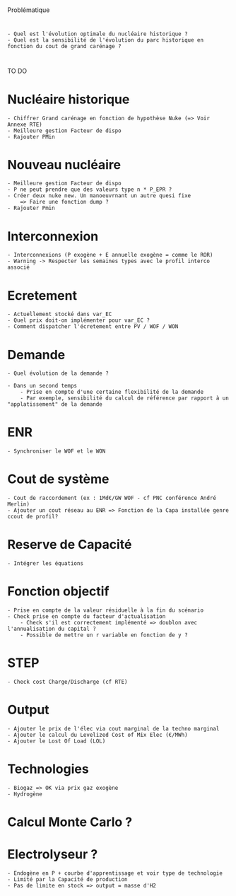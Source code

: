 # ######################################################
Problématique
# ######################################################

    - Quel est l'évolution optimale du nucléaire historique ?
    - Quel est la sensibilité de l'évolution du parc historique en fonction du cout de grand carénage ? 

# ######################################################
TO DO 
# ######################################################

# Nucléaire historique

    - Chiffrer Grand carénage en fonction de hypothèse Nuke (=> Voir Annexe RTE)
    - Meilleure gestion Facteur de dispo
    - Rajouter PMin

# Nouveau nucléaire

    - Meilleure gestion Facteur de dispo 
    - P ne peut prendre que des valeurs type n * P_EPR ?
    - Créer deux nuke new. Un manoeuvrnant un autre quesi fixe
        => Faire une fonction dump ? 
    - Rajouter Pmin

# Interconnexion

    - Interconnexions (P exogène + E annuelle exogène = comme le ROR)
    - Warning -> Respecter les semaines types avec le profil interco associé

# Ecretement

    - Actuellement stocké dans var_EC
    - Quel prix doit-on implémenter pour var_EC ? 
    - Comment dispatcher l'écretement entre PV / WOF / WON

# Demande

    - Quel évolution de la demande ? 

    - Dans un second temps 
        - Prise en compte d'une certaine flexibilité de la demande
        - Par exemple, sensibilité du calcul de référence par rapport à un "applatissement" de la demande

# ENR

    - Synchroniser le WOF et le WON

# Cout de système

    - Cout de raccordement (ex : 1Md€/GW WOF - cf PNC conférence André Merlin)
    - Ajouter un cout réseau au ENR => Fonction de la Capa installée genre ccout de profil?

# Reserve de Capacité 

    - Intégrer les équations 

# Fonction objectif 

    - Prise en compte de la valeur résiduelle à la fin du scénario
    - Check prise en compte du facteur d'actualisation
        - Check s'il est correctement implémenté => doublon avec l'annualisation du capital ?
        - Possible de mettre un r variable en fonction de y ?

# STEP

    - Check cost Charge/Discharge (cf RTE)

# Output

    - Ajouter le prix de l'élec via cout marginal de la techno marginal
    - Ajouter le calcul du Levelized Cost of Mix Elec (€/MWh)
    - Ajouter le Lost Of Load (LOL)

# Technologies 

    - Biogaz => OK via prix gaz exogène
    - Hydrogène

# Calcul Monte Carlo ? 

# Electrolyseur ?     

    - Endogène en P + courbe d'apprentissage et voir type de technologie
    - Limité par la Capacité de production
    - Pas de limite en stock => output = masse d'H2


    
